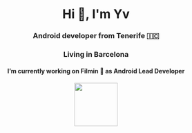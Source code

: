 <h1 align="center">Hi 👋, I'm Yv</h1>
<h3 align="center">Android developer from Tenerife 🇮🇨</h3>
<h3 align="center">Living in Barcelona</h3>

<h4 align="center">I’m currently working on Filmin 🎥 as Android Lead Developer</h4>

<h6 align="center">
  <img width="100" src="https://lh3.googleusercontent.com/YrRrPZzc5JH1DNYdfLWNzHwEjGfFD3tr0jauSOQnJwzAN-W5l3kqJCVyzZrE5k2u6PqlnUyc1By7hOc5QW_WcfQM4xs_ZQ19AD43k1AFy2-GUJwUBB4=w500"/>
</h6>
